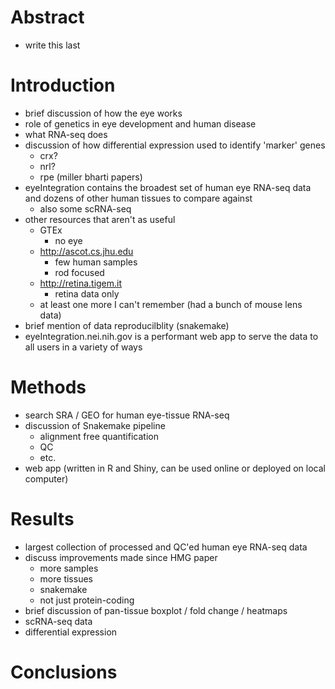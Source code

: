# Abstract
  - write this last

# Introduction
  - brief discussion of how the eye works
  - role of genetics in eye development and human disease
  - what RNA-seq does
  - discussion of how differential expression used to identify 'marker' genes
    - crx?
    - nrl?
    - rpe (miller bharti papers)
  - eyeIntegration contains the broadest set of human eye RNA-seq data and dozens of other human tissues to compare against
    - also some scRNA-seq
  - other resources that aren't as useful
    - GTEx
      - no eye
    - http://ascot.cs.jhu.edu
      - few human samples
      - rod focused
    - http://retina.tigem.it
      - retina data only
    - at least one more I can't remember (had a bunch of mouse lens data)
  - brief mention of data reproducilblity (snakemake)
  - eyeIntegration.nei.nih.gov is a performant web app to serve the data to all users in a variety of ways

# Methods

  - search SRA / GEO for human eye-tissue RNA-seq
  - discussion of Snakemake pipeline
    - alignment free quantification
    - QC
    - etc. 
  - web app (written in R and Shiny, can be used online or deployed on local computer)
  
# Results
   - largest collection of processed and QC'ed human eye RNA-seq data
   - discuss improvements made since HMG paper
     - more samples
     - more tissues
     - snakemake
     - not just protein-coding
  - brief discussion of pan-tissue boxplot / fold change / heatmaps
  - scRNA-seq data
  - differential expression

# Conclusions

  
